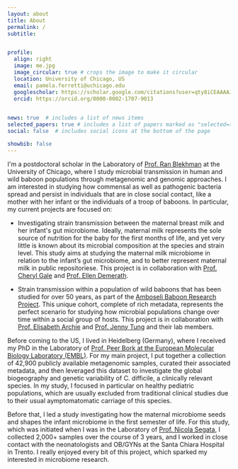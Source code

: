 ```yaml
---
layout: about
title: About
permalink: /
subtitle: 


profile:
  align: right
  image: me.jpg
  image_circular: true # crops the image to make it circular
  location: University of Chicago, US
  email: pamela.ferretti@uchicago.edu
  googlescholar: https://scholar.google.com/citations?user=qty8iCEAAAAJ&hl=en
  orcid: https://orcid.org/0000-0002-1707-9013
  

news: true  # includes a list of news items
selected_papers: true # includes a list of papers marked as "selected={true}"
social: false  # includes social icons at the bottom of the page

showbib: false
---
```


I'm a postdoctoral scholar in the Laboratory of [Prof. Ran Blekhman](http://blekhmanlab.org/) at the University of Chicago, where I study microbial transmission in human and wild baboon populations through metagenomic and genomic approaches. I am interested in studying how commensal as well as pathogenic bacteria spread and persist in individuals that are in close social contact, like a mother with her infant or the individuals of a troop of baboons. In particular, my current projects are focused on:

- Investigating strain transmission between the maternal breast milk and her infant's gut microbiome. Ideally, maternal milk represents the sole source of nutrition for the baby for the first months of life, and yet very little is known about its microbial composition at the species and strain level. This study aims at studying the maternal milk microbiome in relation to the infant’s gut microbiome, and to better represent maternal milk in public repositoriese. This project is in collaboration with [Prof. Cheryl Gale](https://med.umn.edu/bio/cheryl-gale) and [Prof. Ellen Demerath](https://directory.sph.umn.edu/bio/sph-a-z/ellen-demerath).

- Strain transmission within a population of wild baboons that has been studied for over 50 years, as part of the [Amboseli Baboon Research Project](https://amboselibaboons.nd.edu/). This unique cohort, complete of rich metadata, represents the perfect scenario for studying how microbial populations change over time within a social group of hosts. This project is in collaboration with [Prof. Elisabeth Archie](https://sites.nd.edu/archielab/) and [Prof. Jenny Tung](http://www.tung-lab.org/) and their lab members.

Before coming to the US, I lived in Heidelberg (Germany), where I received my PhD in the Laboratory of [Prof. Peer Bork at the European Molecular Biology Laboratory (EMBL)](https://www.embl.org/groups/bork/). For my main project, I put together a collection of 42,900 publicly available metagenomic samples, curated their associated metadata, and then leveraged this dataset to investigate the global biogeography and genetic variability of C. difficile, a clinically relevant species. In my study, I focused in particular on healthy pediatric populations, which are usually excluded from traditional clinical studies due to their usual aymptomatomatic carriage of this species. 

Before that, I led a study investigating how the maternal microbiome seeds and shapes the infant microbiome in the first semester of life. For this study, which was initiated when I was in the Laboratory of [Prof. Nicola Segata](http://segatalab.cibio.unitn.it/), I collected 2,000+ samples over the course of 3 years, and I worked in close contact with the neonatologists and OB/GYNs at the Santa Chiara Hospital in Trento. I really enjoyed every bit of this project, which sparked my interested in microbiome research. 
